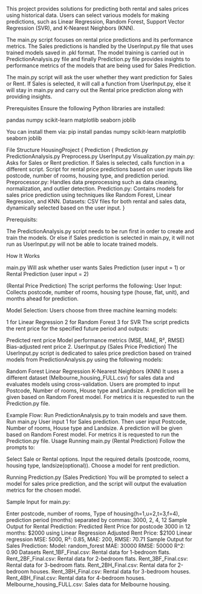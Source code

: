 This project provides solutions for predicting both rental and sales prices using historical data. Users can select various models for making predictions, such as Linear Regression, Random Forest, Support Vector Regression (SVR), and K-Nearest Neighbors (KNN).

The main.py script focuses on rental price predictions and its performance metrics. The Sales predictions is handled by the UserInput.py file that uses trained models saved in .pkl format. The model training is carried out in PredictionAnalysis.py file and finally Prediction.py file provides insights to performance metrics of the models that are being used for Sales Prediction.

The main.py script will ask the user whether they want prediction for Sales or Rent. If Sales is selected, it will call a function from UserInput.py, else it will stay in main.py and carry out the Rental price prediction along with providing insights.

Prerequisites Ensure the following Python libraries are installed:

pandas numpy scikit-learn matplotlib seaborn joblib

You can install them via: pip install pandas numpy scikit-learn matplotlib seaborn joblib

File Structure HousingProject { Prediction { Prediction.py PredictionAnalysis.py Preprocess.py UserInput.py Visualization.py main.py: Asks for Sales or Rent prediction. If Sales is selected, calls function in a different script. Script for rental price predictions based on user inputs like postcode, number of rooms, housing type, and prediction period. Preprocessor.py: Handles data preprocessing such as data cleaning, normalization, and outlier detection. Prediction.py: Contains models for sales price prediction using techniques like Random Forest, Linear Regression, and KNN. Datasets: CSV files for both rental and sales data, dynamically selected based on the user input. }

Prerequisits:

The PredictionAnalysis.py script needs to be run first in order to create and train the models. Or else if Sales prediction is selected in main.py, it will not run as UserInput.py will not be able to locate trained models.

How It Works

main.py
Will ask whether user wants Sales Prediction (user input = 1) or Rental Prediction (user input = 2)

(Rental Price Prediction) The script performs the following:
User Input: Collects postcode, number of rooms, housing type (house, flat, unit), and months ahead for prediction.

Model Selection: Users choose from three machine learning models:

1 for Linear Regression 2 for Random Forest 3 for SVR The script predicts the rent price for the specified future period and outputs:

Predicted rent price Model performance metrics (MSE, MAE, R², RMSE) Bias-adjusted rent price 2. UserInput.py (Sales Price Prediction) The UserInput.py script is dedicated to sales price prediction based on trained models from PredictionAnalysis.py using the following models:

Random Forest Linear Regression K-Nearest Neighbors (KNN) It uses a different dataset (Melbourne_housing_FULL.csv) for sales data and evaluates models using cross-validation. Users are prompted to input Postcode, Number of rooms, House type and Landsize. A prediction will be given based on Random Forest model. For metrics it is requested to run the Prediction.py file.

Example Flow: Run PredictionAnalysis.py to train models and save them. Run main.py User input 1 for Sales prediction. Then user input Postcode, Number of rooms, House type and Landsize. A prediction will be given based on Random Forest model. For metrics it is requested to run the Prediction.py file.
Usage Running main.py (Rental Prediction) Follow the prompts to:

Select Sale or Rental options. Input the required details (postcode, rooms, housing type, landsize(optional)). Choose a model for rent prediction.

Running Prediction.py (Sales Prediction) You will be prompted to select a model for sales price prediction, and the script will output the evaluation metrics for the chosen model.

Sample Input for main.py:

Enter postcode, number of rooms, Type of housing(h=1,u=2,t=3,f=4), prediction period (months) separated by commas: 3000, 2, 4, 12 Sample Output for Rental Prediction: Predicted Rent Price for postcode 3000 in 12 months: $2000 using Linear Regression Adjusted Rent Price: $2100 Linear regression MSE: 5000, R²: 0.85, MAE: 200, RMSE: 70.71 Sample Output for Sales Prediction: Model: random_forest MAE: 30000 RMSE: 50000 R^2: 0.90 Datasets Rent_1BF_Final.csv: Rental data for 1-bedroom flats. Rent_2BF_Final.csv: Rental data for 2-bedroom flats. Rent_3BF_Final.csv: Rental data for 3-bedroom flats. Rent_2BH_Final.csv: Rental data for 2-bedroom houses. Rent_3BH_Final.csv: Rental data for 3-bedroom houses. Rent_4BH_Final.csv: Rental data for 4-bedroom houses. Melbourne_housing_FULL.csv: Sales data for Melbourne housing.
